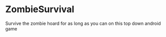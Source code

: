 ZombieSurvival
==============

Survive the zombie hoard for as long as you can on this top down android game